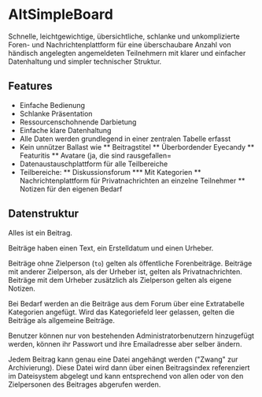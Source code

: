 AltSimpleBoard
==============

Schnelle, leichtgewichtige, übersichtliche, schlanke und 
unkomplizierte Foren- und Nachrichtenplattform für eine 
überschaubare Anzahl von händisch angelegten angemeldeten 
Teilnehmern mit klarer und einfacher Datenhaltung und 
simpler technischer Struktur.  

Features
--------

* Einfache Bedienung
* Schlanke Präsentation
* Ressourcenschohnende Darbietung
* Einfache klare Datenhaltung
* Alle Daten werden grundlegend in einer zentralen Tabelle erfasst
* Kein unnützer Ballast wie 
** Beitragstitel
** Überbordender Eyecandy
** Featuritis
** Avatare (ja, die sind rausgefallen=
* Datenaustauschplattform für alle Teilbereiche
* Teilbereiche:
** Diskussionsforum
*** Mit Kategorien
** Nachrichtenplattform für Privatnachrichten an einzelne Teilnehmer
** Notizen für den eigenen Bedarf

Datenstruktur
-------------

Alles ist ein Beitrag.

Beiträge haben einen Text, ein Erstelldatum und einen Urheber.

Beiträge ohne Zielperson (`to`) gelten als öffentliche Forenbeiträge.
Beiträge mit anderer Zielperson, als der Urheber ist, gelten als 
Privatnachrichten. Beiträge mit dem Urheber zusätzlich als Zielperson
gelten als eigene Notizen.

Bei Bedarf werden an die Beiträge aus dem Forum über eine Extratabelle
Kategorien angefügt. Wird das Kategoriefeld leer gelassen, gelten die
Beiträge als allgemeine Beiträge.

Benutzer können nur von bestehenden Administratorbenutzern hinzugefügt
werden, können ihr Passwort und ihre Emailadresse aber selber ändern.

Jedem Beitrag kann genau eine Datei angehängt werden ("Zwang" zur 
Archivierung). Diese Datei wird dann über einen Beitragsindex 
referenziert im Dateisystem abgelegt und kann entsprechend von allen
oder von den Zielpersonen des Beitrages abgerufen werden.

